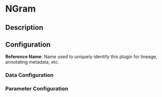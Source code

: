 
# NGram

## Description

## Configuration
**Reference Name**: Name used to uniquely identify this plugin for lineage, annotating metadata, etc.

### Data Configuration

### Parameter Configuration
